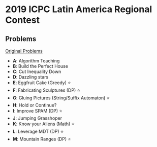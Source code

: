 # **2019 ICPC Latin America Regional Contest**


## Problems

[Original Problems](https://codeforces.com/gym/102428/attachments/download/9820/statements-en.pdf)

- **A**: Algorithm Teaching
- **B**: Build the Perfect House
- **C**: Cut Inequality Down
- **D**: Dazzling stars
- **E**: Eggfruit Cake (Greedy) ⭐
- **F**: Fabricating Sculptures (DP) ⭐
- **G**: Gluing Pictures (String/Suffix Automaton) ⭐
- **H**: Hold or Continue? 
- **I**: Improve SPAM (DP) ⭐
- **J**: Jumping Grasshoper
- **K**: Know your Aliens (Math) ⭐
- **L**: Leverage MDT (DP) ⭐
- **M**: Mountain Ranges (DP) ⭐